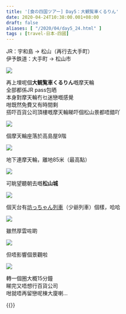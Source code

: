 ```yaml
---
title: '[食の四国ツアー] Day5：大観覧車くるりん'
date: 2020-04-24T10:38:00.001+08:00
draft: false
aliases: [ "/2020/04/day5_24.html" ]
tags : [travel-日本-四國]
---
```


JR：宇和島 → 松山（再行去大手町）  
伊予鉄道：大手町 → 松山市  

![](/images/shikoku5i1.jpg)

再上埋呢個**大観覧車くるりん**嘅摩天輪  
全部都係JR pass包晒  
本身對摩天輪冇乜迷戀嘅感覺  
咁既然免費又有時間剩  
搭吓百貨公司頂樓嘅摩天輪睇吓個松山景都唔錯吖  

![](/images/shikoku5i2.jpg)

個摩天輪座落於高島屋9階  

![](/images/shikoku5i3.jpg)

地下連摩天輪，離地85米（最高點）  

![](/images/shikoku5i4.jpg)

可眺望聽朝去嘅**松山城**  

![](/images/shikoku5i5.jpg)

個天台有[坊っちゃん列車](https://hidie.net/shikoku4h/)（少爺列車）個樣，哈哈  

![](/images/shikoku5i6.jpg)

雖然厚雲咗啲  

![](/images/shikoku5i7.jpg)

但唔影響個景觀啦  

![](/images/shikoku5i8.jpg)

轉一個圈大概15分鐘  
睇完又唔想行百貨公司  
咁就唔再留戀呢棟大廈喇...  
  
  
{{<shikoku>}}
